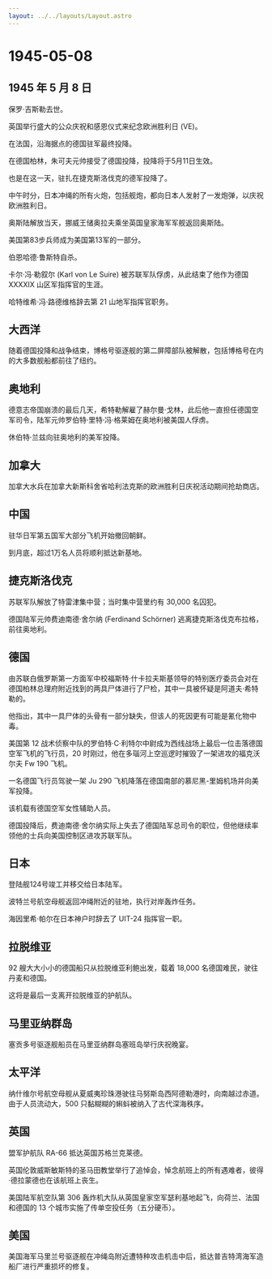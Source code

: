 ```yaml
---
layout: ../../layouts/Layout.astro
---
```


# 1945-05-08

## 1945 年 5 月 8 日

保罗·吉斯勒去世。

英国举行盛大的公众庆祝和感恩仪式来纪念欧洲胜利日 (VE)。

在法国，沿海据点的德国驻军最终投降。

在德国柏林，朱可夫元帅接受了德国投降，投降将于5月11日生效。

也是在这一天，驻扎在捷克斯洛伐克的德军投降了。

中午时分，日本冲绳的所有火炮，包括舰炮，都向日本人发射了一发炮弹，以庆祝欧洲胜利日。

奥斯陆解放当天，挪威王储奥拉夫乘坐英国皇家海军军舰返回奥斯陆。

美国第83步兵师成为美国第13军的一部分。

伯恩哈德·鲁斯特自杀。

卡尔·冯·勒叙尔 (Karl von Le Suire) 被苏联军队俘虏，从此结束了他作为德国
XXXXIX 山区军指挥官的生涯。

哈特维希·冯·路德维格辞去第 21 山地军指挥官职务。

## 大西洋

随着德国投降和战争结束，博格号驱逐舰的第二屏障部队被解散，包括博格号在内的大多数舰船都前往了纽约。

## 奥地利

德意志帝国崩溃的最后几天，希特勒解雇了赫尔曼·戈林，此后他一直担任德国空军司令，陆军元帅罗伯特·里特·冯·格莱姆在奥地利被美国人俘虏。

休伯特·兰兹向驻奥地利的美军投降。

## 加拿大

加拿大水兵在加拿大新斯科舍省哈利法克斯的欧洲胜利日庆祝活动期间抢劫商店。

## 中国

驻华日军第五国军大部分飞机开始撤回朝鲜。

到月底，超过1万名人员将顺利抵达新基地。

## 捷克斯洛伐克

苏联军队解放了特雷津集中营；当时集中营里约有 30,000 名囚犯。

德国陆军元帅费迪南德·舍尔纳 (Ferdinand Schörner)
逃离捷克斯洛伐克布拉格，前往奥地利。

## 德国

由苏联白俄罗斯第一方面军中校福斯特·什卡拉夫斯基领导的特别医疗委员会对在德国柏林总理府附近找到的两具尸体进行了尸检，其中一具被怀疑是阿道夫·希特勒的。

他指出，其中一具尸体的头骨有一部分缺失，但该人的死因更有可能是氰化物中毒。

美国第 12
战术侦察中队的罗伯特·C·利特尔中尉成为西线战场上最后一位击落德国空军飞机的飞行员，20
时刚过，他在多瑙河上空巡逻时摧毁了一架进攻的福克沃尔夫 Fw 190 飞机。

一名德国飞行员驾驶一架 Ju 290
飞机降落在德国南部的慕尼黑-里姆机场并向美军投降。

该机载有德国空军女性辅助人员。

德国投降后，费迪南德·舍尔纳实际上失去了德国陆军总司令的职位，但他继续率领他的士兵向美国控制区进攻苏联军队。

## 日本

登陆舰124号竣工并移交给日本陆军。

波特兰号航空母舰返回冲绳附近的驻地，执行对岸轰炸任务。

海因里希·帕尔在日本神户时辞去了 UIT-24 指挥官一职。

## 拉脱维亚

92 艘大大小小的德国船只从拉脱维亚利鲍出发，载着 18,000
名德国难民，驶往丹麦和德国。

这将是最后一支离开拉脱维亚的护航队。

## 马里亚纳群岛

塞贡多号驱逐舰船员在马里亚纳群岛塞班岛举行庆祝晚宴。

## 太平洋

纳什维尔号航空母舰从夏威夷珍珠港驶往马努斯岛西阿德勒港时，向南越过赤道。由于人员流动大，500
只黏糊糊的蝌蚪被纳入了古代深海秩序。

## 英国

盟军护航队 RA-66 抵达英国苏格兰克莱德。

英国伦敦威斯敏斯特的圣马田教堂举行了追悼会，悼念航班上的所有遇难者，彼得·德拉蒙德也在该航班上丧生。

美国陆军航空队第 306
轰炸机大队从英国皇家空军瑟利基地起飞，向荷兰、法国和德国的 13
个城市实施了传单空投任务（五分硬币）。

## 美国

美国海军马里兰号驱逐舰在冲绳岛附近遭特种攻击机击中后，抵达普吉特湾海军造船厂进行严重损坏的修复。